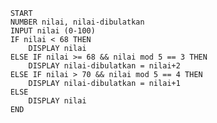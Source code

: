         START
        NUMBER nilai, nilai-dibulatkan
        INPUT nilai (0-100)
        IF nilai < 68 THEN
            DISPLAY nilai
        ELSE IF nilai >= 68 && nilai mod 5 == 3 THEN
            DISPLAY nilai-dibulatkan = nilai+2
        ELSE IF nilai > 70 && nilai mod 5 == 4 THEN
            DISPLAY nilai-dibulatkan = nilai+1
        ELSE
            DISPLAY nilai
        END
